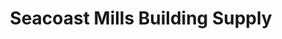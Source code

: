 ---
title: "Seacoast Mills Building Supply"
url: /brentwood/seacoast-mills-building-supply/
shop: Baustoffe
---